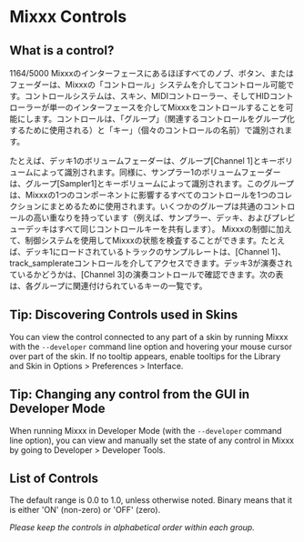# Mixxx Controls

## What is a control?

1164/5000
Mixxxのインターフェースにあるほぼすべてのノブ、ボタン、またはフェーダーは、Mixxxの「コントロール」システムを介してコントロール可能です。コントロールシステムは、スキン、MIDIコントローラー、そしてHIDコントローラーが単一のインターフェースを介してMixxxをコントロールすることを可能にします。コントロールは、「グループ」（関連するコントロールをグループ化するために使用される）と「キー」（個々のコントロールの名前）で識別されます。

たとえば、デッキ1のボリュームフェーダーは、グループ\[Channel
1\]とキーボリュームによって識別されます。同様に、サンプラー1のボリュームフェーダーは、グループ\[Sampler1\]とキーボリュームによって識別されます。このグループは、Mixxxの1つのコンポーネントに影響するすべてのコントロールを1つのコレクションにまとめるために使用されます。いくつかのグループは共通のコントロールの高い重なりを持っています（例えば、サンプラー、デッキ、およびプレビューデッキはすべて同じコントロールキーを共有します）。
Mixxxの制御に加えて、制御システムを使用してMixxxの状態を検査することができます。たとえば、デッキ1にロードされているトラックのサンプルレートは、\[Channel
1\]、track\_samplerateコントロールを介してアクセスできます。デッキ3が演奏されているかどうかは、\[Channel
3\]の演奏コントロールで確認できます。次の表は、各グループに関連付けられているキーの一覧です。

## Tip: Discovering Controls used in Skins

You can view the control connected to any part of a skin by running
Mixxx with the `--developer` command line option and hovering your mouse
cursor over part of the skin. If no tooltip appears, enable tooltips for
the Library and Skin in Options \> Preferences \> Interface.

## Tip: Changing any control from the GUI in Developer Mode

When running Mixxx in Developer Mode (with the `--developer` command
line option), you can view and manually set the state of any control in
Mixxx by going to Developer \> Developer Tools.

## List of Controls

The default range is 0.0 to 1.0, unless otherwise noted. Binary means
that it is either 'ON' (non-zero) or 'OFF' (zero).

*Please keep the controls in alphabetical order within each group.*
